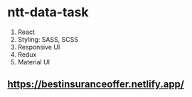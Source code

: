 # ntt-data-task

1.  React
2.  Styling: SASS, SCSS
3.  Responsive UI
4.  Redux
5.  Material UI

## https://bestinsuranceoffer.netlify.app/
